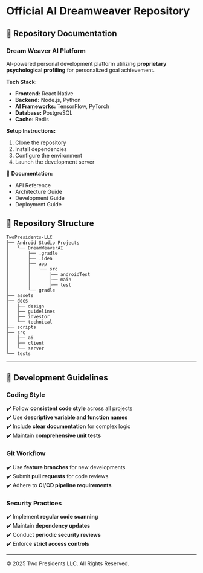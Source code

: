 # Official AI Dreamweaver Repository

## 📂 Repository Documentation  

### **Dream Weaver AI Platform**  
AI-powered personal development platform utilizing **proprietary psychological profiling** for personalized goal achievement.  

**Tech Stack:**  
- **Frontend:** React Native  
- **Backend:** Node.js, Python  
- **AI Frameworks:** TensorFlow, PyTorch  
- **Database:** PostgreSQL  
- **Cache:** Redis  

**Setup Instructions:**  
1. Clone the repository  
2. Install dependencies  
3. Configure the environment  
4. Launch the development server  

📜 **Documentation:**  
- API Reference  
- Architecture Guide  
- Development Guide  
- Deployment Guide  

## 📑 Repository Structure  

```plaintext
TwoPresidents-LLC
├── Android Studio Projects
│   └── DreamWeaverAI
│       ├── .gradle
│       ├── .idea
│       ├── app
│       │   └── src
│       │       ├── androidTest
│       │       ├── main
│       │       ├── test
│       └── gradle
├── assets
├── docs
│   ├── design
│   ├── guidelines
│   ├── investor
│   └── technical
├── scripts
├── src
│   ├── ai
│   ├── client
│   └── server
└── tests
```

---

## 📌 Development Guidelines  

### **Coding Style**  
✔️ Follow **consistent code style** across all projects  
✔️ Use **descriptive variable and function names**  
✔️ Include **clear documentation** for complex logic  
✔️ Maintain **comprehensive unit tests**  

### **Git Workflow**  
✔️ Use **feature branches** for new developments  
✔️ Submit **pull requests** for code reviews  
✔️ Adhere to **CI/CD pipeline requirements**  

### **Security Practices**  
✔️ Implement **regular code scanning**  
✔️ Maintain **dependency updates**  
✔️ Conduct **periodic security reviews**  
✔️ Enforce **strict access controls**  

---

© 2025 Two Presidents LLC. All Rights Reserved.  
